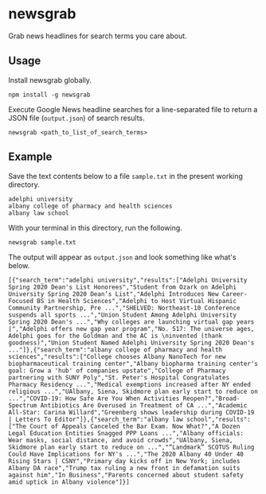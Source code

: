 
# newsgrab

Grab news headlines for search terms you care about.

## Usage

Install newsgrab globally.

```
npm install -g newsgrab
```

Execute Google News headline searches for a line-separated file to return a JSON file (`output.json`) of search results.

```
newsgrab <path_to_list_of_search_terms>
```

## Example

Save the text contents below to a file `sample.txt` in the present working directory.

```
adelphi university
albany college of pharmacy and health sciences
albany law school
```

With your terminal in this directory, run the following.

```
newsgrab sample.txt
```

The output will appear as  `output.json` and look something like what's below.

```
[{"search_term":"adelphi university","results":["Adelphi University Spring 2020 Dean's List Honorees","Student from Ozark on Adelphi University Spring 2020 Dean’s List","Adelphi Introduces New Career-Focused BS in Health Sciences","Adelphi to Host Virtual Hispanic Community Partnership, Pre ...","SHELVED: Northeast-10 Conference suspends all sports ...","Union Student Among Adelphi University Spring 2020 Dean's ...","Why colleges are launching virtual gap years |","Adelphi offers new gap year program","No. 517: The universe ages, Adelphi goes for the Goldman and the AC is \ninvented (thank goodness)","Union Student Named Adelphi University Spring 2020 Dean's ..."]},{"search_term":"albany college of pharmacy and health sciences","results":["College chooses Albany NanoTech for new biopharmaceutical training center","Albany biopharma training center's goal: Grow a 'hub' of companies upstate","College of Pharmacy partnering with SUNY Poly","St. Peter's Hospital Congratulates Pharmacy Residency ...","Medical exemptions increased after NY ended religious ...","UAlbany, Siena, Skidmore plan early start to reduce on ...","COVID-19: How Safe Are You When Activities Reopen?","Broad-Spectrum Antibiotics Are Overused in Treatment of CA ...","Academic All-Star: Carina Willard","Greenberg shows leadership during COVID-19 | Letters To Editor"]},{"search_term":"albany law school","results":["The Court of Appeals Canceled the Bar Exam. Now What?","A Dozen Legal Education Entities Snagged PPP Loans ...","Albany officials: Wear masks, social distance, and avoid crowds","UAlbany, Siena, Skidmore plan early start to reduce on ...","“Landmark” SCOTUS Ruling Could Have Implications for NY's ...","The 2020 Albany 40 Under 40 Rising Stars | CSNY","Primary day kicks off in New York; includes Albany DA race","Trump tax ruling a new front in defamation suits against him","In Business","Parents concerned about student safety amid uptick in Albany violence"]}]
```
